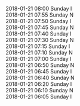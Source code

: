 2018-01-21 08:00 Sunday  I  
2018-01-21 07:55 Sunday  N  
2018-01-21 07:50 Sunday  I  
2018-01-21 07:45 Sunday  N  
2018-01-21 07:40 Sunday  I  
2018-01-21 07:30 Sunday  N  
2018-01-21 07:15 Sunday  I  
2018-01-21 07:10 Sunday  N  
2018-01-21 07:00 Sunday  I  
2018-01-21 06:50 Sunday  N  
2018-01-21 06:45 Sunday  I  
2018-01-21 06:40 Sunday  N  
2018-01-21 06:20 Sunday  I  
2018-01-21 06:10 Sunday  N  
2018-01-21 06:05 Sunday  I  

